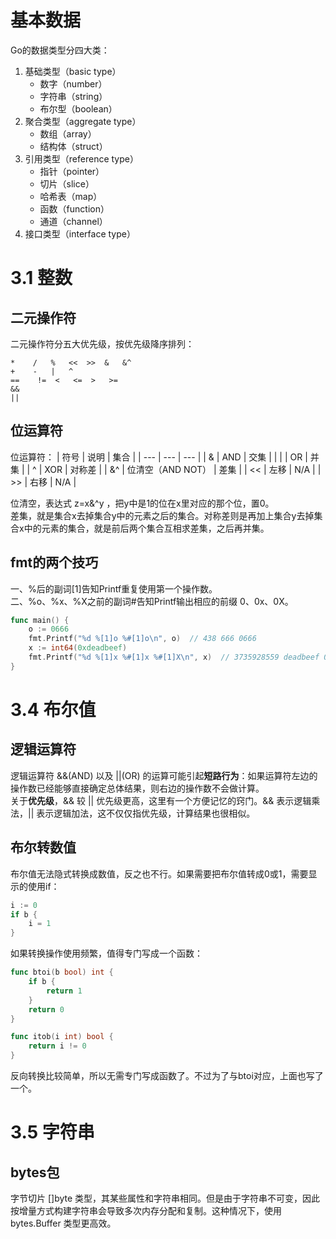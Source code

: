 # 基本数据

Go的数据类型分四大类：
1. 基础类型（basic type）
    + 数字（number）
    + 字符串（string）
    + 布尔型（boolean）
2. 聚合类型（aggregate type）
    + 数组（array）
    + 结构体（struct）
3. 引用类型（reference type）
    + 指针（pointer）
    + 切片（slice）
    + 哈希表（map）
    + 函数（function）
    + 通道（channel）
4. 接口类型（interface type）

# 3.1 整数

## 二元操作符
二元操作符分五大优先级，按优先级降序排列：
```
*    /   %   <<  >>  &   &^
+    -   |   ^
==    !=  <   <=  >   >=
&&
||
```

## 位运算符
位运算符：
| 符号 | 说明 | 集合 |
| --- | --- | --- |
| & | AND | 交集 |
| \| | OR | 并集 |
| ^ | XOR | 对称差 |
| &^ | 位清空（AND NOT） | 差集 |
| << | 左移 | N/A |
| >> | 右移 | N/A |

位清空，表达式 z=x&^y ，把y中是1的位在x里对应的那个位，置0。  
差集，就是集合x去掉集合y中的元素之后的集合。对称差则是再加上集合y去掉集合x中的元素的集合，就是前后两个集合互相求差集，之后再并集。

## fmt的两个技巧
一、%后的副词[1]告知Printf重复使用第一个操作数。  
二、%o、%x、%X之前的副词#告知Printf输出相应的前缀 0、0x、0X。  
```go
func main() {
	o := 0666
	fmt.Printf("%d %[1]o %#[1]o\n", o)  // 438 666 0666
	x := int64(0xdeadbeef)
	fmt.Printf("%d %[1]x %#[1]x %#[1]X\n", x)  // 3735928559 deadbeef 0xdeadbeef 0XDEADBEEF
}
```

# 3.4 布尔值

## 逻辑运算符
逻辑运算符 &&(AND) 以及 ||(OR) 的运算可能引起**短路行为**：如果运算符左边的操作数已经能够直接确定总体结果，则右边的操作数不会做计算。  
关于**优先级**，&& 较 || 优先级更高，这里有一个方便记忆的窍门。&& 表示逻辑乘法，|| 表示逻辑加法，这不仅仅指优先级，计算结果也很相似。  

## 布尔转数值
布尔值无法隐式转换成数值，反之也不行。如果需要把布尔值转成0或1，需要显示的使用if：
```go
i := 0
if b {
	i = 1
}
```
如果转换操作使用频繁，值得专门写成一个函数：
```go
func btoi(b bool) int {
	if b {
		return 1
    }
	return 0
}

func itob(i int) bool {
	return i != 0
}
```
反向转换比较简单，所以无需专门写成函数了。不过为了与btoi对应，上面也写了一个。

# 3.5 字符串

## bytes包
字节切片 []byte 类型，其某些属性和字符串相同。但是由于字符串不可变，因此按增量方式构建字符串会导致多次内存分配和复制。这种情况下，使用 bytes.Buffer 类型更高效。
